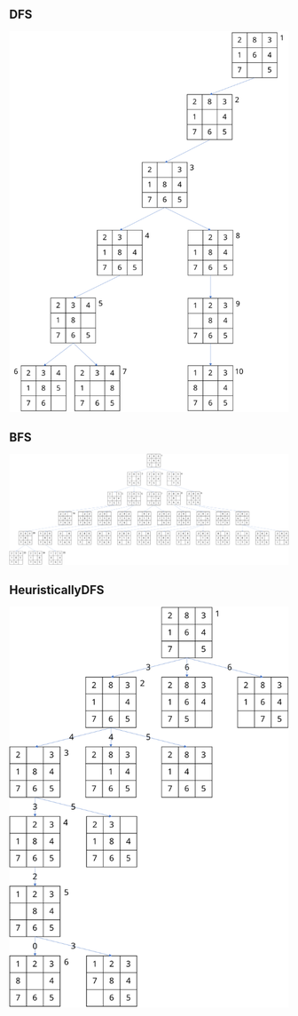 ## DFS
<img src="image/dfs.svg" width="640"/>  


## BFS
<img src="image/bfs.svg" width="640"/>  


## HeuristicallyDFS
<img src="image/HeuristicallyDFS.svg" width="640"/>  


